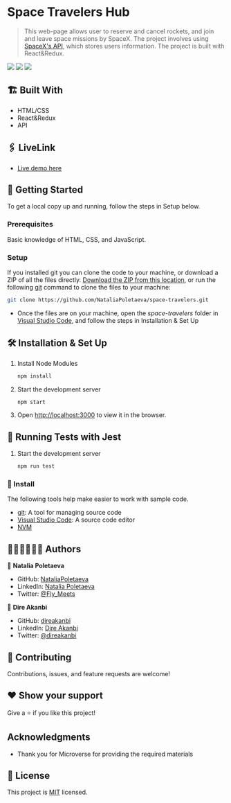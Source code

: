 # Space Travelers Hub

> This web-page allows user to reserve and cancel rockets, and join and leave space missions by SpaceX. The project involves using [SpaceX's API](https://api.spacexdata.com), which stores users information. The project is built with React&Redux.

![](https://user-images.githubusercontent.com/91270103/152630808-9bda64ab-58f6-43bc-b082-ea9e9e7cd1b4.png)
![](https://user-images.githubusercontent.com/91270103/152630815-0cfe98b9-1547-40c7-8ab0-572c2540cbf9.png)
![](https://user-images.githubusercontent.com/91270103/152630827-b48f6ac2-e0e5-4dc9-ae14-33eaa8b5a756.png)


## 🏗️ Built With

- HTML/CSS
- React&Redux
- API

## 🖇️ LiveLink

- [Live demo here](https://brave-albattani-195c83.netlify.app/)

## 🛫 Getting Started
To get a local copy up and running, follow the steps in Setup below.

### Prerequisites
Basic knowledge of HTML, CSS, and JavaScript.

### Setup
If you installed git you can clone the code to your machine, or download a ZIP of all the files directly.
[Download the ZIP from this location](https://github.com/NataliaPoletaeva/space-travelers), or run the following [git](https://github.com/NataliaPoletaeva/space-travelers.git) command to clone the files to your machine:
```bash
git clone https://github.com/NataliaPoletaeva/space-travelers.git
```

- Once the files are on your machine, open the _space-travelers_ folder in [Visual Studio Code](https://code.visualstudio.com/), and follow the steps in Installation & Set Up

## 🛠 Installation & Set Up

1. Install Node Modules

   ```sh
   npm install
   ```

2. Start the development server

   ```sh
   npm start
   ```

3. Open [http://localhost:3000](http://localhost:3000) to view it in the browser.

## 🧪 Running Tests with Jest

1. Start the development server

   ```sh
   npm run test
   ```

### 💉 Install

The following tools help make easier to work with sample code.

- [git](https://git-scm.com/downloads): A tool for managing source code
- [Visual Studio Code](https://code.visualstudio.com/): A source code editor
- [NVM](https://github.com/nvm-sh/nvm)


## 👨🏾‍💻👩🏻‍💻 Authors

👤 **Natalia Poletaeva** 

- GitHub: [NataliaPoletaeva](https://github.com/NataliaPoletaeva)
- LinkedIn: [Natalia Poletaeva](https://www.linkedin.com/in/natalia-poletaeva-b9a5b0222/)
- Twitter: [@Fly_Meets](https://twitter.com/Fly_Meets)

👤 **Dire Akanbi** 

- GitHub: [direakanbi](https://github.com/direakanbi)
- LinkedIn: [Dire Akanbi](https://www.linkedin.com/in/dire-akanbi-63bbbb217)
- Twitter: [@direakanbi](https://twitter.com/direakanbi)


## 🤝 Contributing

Contributions, issues, and feature requests are welcome!


## ❤️ Show your support

Give a ⭐️ if you like this project!

## Acknowledgments

- Thank you for Microverse for providing the required materials

## 📝 License

This project is [MIT](https://github.com/NataliaPoletaeva/Javascript-Capstone-Kanban/blob/main/LICENSE) licensed.
